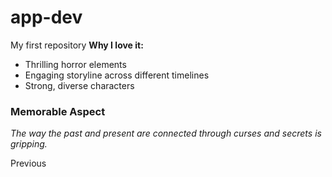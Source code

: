 # app-dev
My first repository
**Why I love it:**
- Thrilling horror elements
- Engaging storyline across different timelines
- Strong, diverse characters

### Memorable Aspect
_The way the past and present are connected through curses and secrets is gripping._

Previous
